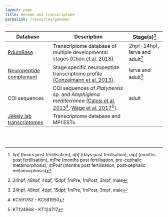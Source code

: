 ```yaml
---
layout: page
title: Genome and transcriptome
permalink: /resources/genome/
---
```



| Database | Description | Stage(s)[^1] |
| -------- | ----------- | ----------- |
| [PdumBase](https://pdumbase2020.icob.sinica.edu.tw/platynereis/) | Transcriptome database of multiple developmental stages [(Chou et al. 2018)](https://link.springer.com/article/10.1186/s12864-018-4987-0). | 2hpf-14hpf, larva and adult[^2] |
| [Neuropeptide complement](http://140.109.48.81/platynereis) | Stage specific neuropeptide transcriptome profile [(Conzelmann et al. 2013)](https://bmcgenomics.biomedcentral.com/articles/10.1186/1471-2164-14-906). | larva and adult[^2] |
| COI sequences | COI sequences of *Platynereis* sp. and *Amphiglena mediterranea* ([Calosi et al. 2013](https://www.ncbi.nlm.nih.gov/pmc/articles/PMC3758176/)[^3], [Wäge et al. 2017](https://link.springer.com/article/10.1007/s00227-017-3222-x)[^4]). | adult |
| [Jékely lab transcriptomes](https://jekelylab.ex.ac.uk/blast/) | Transcriptome database and MPI ESTs. | |

<br>
<br>


[^1]: *hpf* (hours post fertilisation), *dpf* (days post ferilisation), *mpf* (months post fertilisation), *mPre* (months post fertilisation, pre-cephalic metamorphosis), *mPost* (months post fertilisation, post-cephalic metamorphosis)

[^2]: 24hpf, 48hpf, 4dpf, 15dpf, 1mPre, 1mPost, 3mpf, male

[^3]: KC591782 - KC591950

[^4]: KT124668 - KT124717
